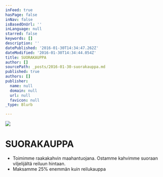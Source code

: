 ```yaml
---
inFeed: true
hasPage: false
inNav: false
isBasedOnUrl: ''
inLanguage: null
starred: false
keywords: []
description: ''
datePublished: '2016-01-30T14:34:47.262Z'
dateModified: '2016-01-30T14:34:44.054Z'
title: SUORAKAUPPA
author: []
sourcePath: _posts/2016-01-30-suorakauppa.md
published: true
authors: []
publisher:
  name: null
  domain: null
  url: null
  favicon: null
_type: Blurb

---
```

![](https://s3-us-west-2.amazonaws.com/the-grid-img/p/989c64d990947ff26ef631c6935e007e3ac3a0a1.png)

# SUORAKAUPPA

* Toimimme raakakahvin maahantuojana. Ostamme kahvimme suoraan viljelijältä reiluun hintaan.
* Maksamme 25% enemmän kuin reilukauppa